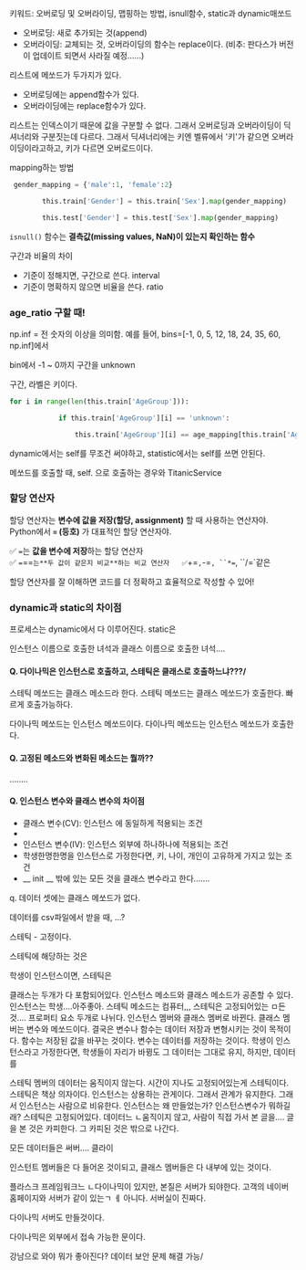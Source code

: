 키워드: 오버로딩 및 오버라이딩, 맵핑하는 방법, isnull함수, static과 dynamic매쏘드

-  오버로딩: 새로 추가되는 것(append)
-  오버라이딩: 교체되는 것, 오버라이딩의 함수는 replace이다. (비추: 판다스가 버전이 업데이트 되면서 사라질 예정......)

리스트에 메쏘드가 두가지가 있다. 
-  오버로딩에는 append함수가 있다.
-  오버라이딩에는  replace함수가 있다.

리스트는 인덱스이기 때문에 값을 구분할 수 없다. 그래서 오버로딩과 오버라이딩이 딕셔너리와 구분짓는데 다르다.  그래서 딕셔너리에는 키엔 벨류에서 '키'가 같으면 오버라이딩이라고하고, 키가 다르면 오버로드이다.

mapping하는 방법
```python
 gender_mapping = {'male':1, 'female':2}

        this.train['Gender'] = this.train['Sex'].map(gender_mapping)

        this.test['Gender'] = this.test['Sex'].map(gender_mapping)
```

`isnull()` 함수는 **결측값(missing values, NaN)이 있는지 확인하는 함수**


구간과 비율의 차이

- 기준이 정해지면, 구간으로 쓴다. interval
- 기준이 명확하지 않으면 비율을 쓴다. ratio

### age_ratio 구할 때!

np.inf =  전 숫자의 이상을 의미함. 예를 들어, bins=[-1, 0, 5, 12, 18, 24, 35, 60, np.inf]에서 

bin에서 -1 ~ 0까지 구간을 unknown 

구간, 라벨은 키이다. 

```python
for i in range(len(this.train['AgeGroup'])):

            if this.train['AgeGroup'][i] == 'unknown':

                this.train['AgeGroup'][i] == age_mapping[this.train['AgeGroup'][i]]
```

dynamic에서는 self를 무조건 써야하고, statistic에서는 self를 쓰면 안된다.

메쏘드를 호출할 때, self. 으로 호출하는 경우와 TitanicService


### 할당 연산자
할당 연산자는 **변수에 값을 저장(할당, assignment)** 할 때 사용하는 연산자야.  
Python에서 **`=` (등호)** 가 대표적인 할당 연산자야.

✅ `=`는 **값을 변수에 저장**하는 할당 연산자  
✅ `=`==`는**두 값이 같은지 비교**하는 비교 연산자  
✅`+=`,`-=`, ``*=`, ``/=`같은

할당 연산자를 잘 이해하면 코드를 더 정확하고 효율적으로 작성할 수 있어!


### dynamic과 static의 차이점

프로세스는 dynamic에서 다 이루어진다. static은  

인스턴스 이름으로 호출한 녀석과 클래스 이름으로 호출한 녀석....


#### Q. 다이나믹은 인스턴스로 호출하고, 스테틱은 클래스로 호출하느냐???/

스테틱 메쏘드는 클래스 메소드라 한다. 스테틱 메쏘드는 클래스 메쏘드가 호출한다. 빠르게 호출가능하다.

다이나믹 메쏘드는 인스턴스 메쏘드이다. 다이나믹 메쏘드는 인스턴스 메쏘드가 호출한다. 

#### Q. 고정된 메소드와 변화된 메소드는 뭘까??

........

#### Q. 인스턴스 변수와 클래스 변수의 차이점

-  클래스 변수(CV): 인스턴스 에 동일하게 적용되는 조건
- 
- 인스턴스 변수(IV): 인스턴스 외부에 하나하나에 적용되는 조건
-  학생한명한명을 인스턴스로 가정한다면, 키, 나이, 개인이 고유하게 가지고 있는 조건
- __ init __ 밖에 있는 모든 것을 클래스 변수라고 한다.......

q. 데이터 셋에는 클래스 메쏘드가 없다. 

데이터를 csv파일에서 받을 때, ...?


스테틱 - 고정이다. 

스테틱에 해당하는 것은 

학생이 인스턴스이면, 스테틱은 

클래스는 두개가 다 포함되어있다. 인스턴스 메소드와 클래스 메소드가 공존할 수 있다. 인스턴스는 학생....아주좋아. 스테틱 메소드는 컴퓨터,,, 스테틱은 고정되어있는 ㅁ든것.... 프로퍼티 요소 두개로 나뉘다. 인스턴스 멤버와 클래스 멤버로 바뀐다. 클래스 멤버는 변수와 메쏘드이다. 결국은 변수나 함수는 데이터 저장과 변형시키는 것이 목적이다. 함수는 저장된 값을 바꾸는 것이다. 변수는 데이터를 저장하는 것이다. 학생이 인스턴스라고 가정한다면, 학생들이 자리가 바뀡도 그 데이터는 그대로 유지, 하지만, 데이터를

스테틱 멤버의 데이터는 움직이지 않는다. 시간이 지나도 고정되어있는게 스테틱이다. 스테틱은 책상 의자이다. 인스턴스는 상용하는 관게이다. 그래서 관계가 유지한다. 그래서 인스턴스는 사람으로 비유한다. 인스턴스는 왜 만들었는가? 인스턴스변수가 뭐하길래? 스테틱은 고정되어있다. 데이터느 ㄴ움직이지 않고, 사람이 직접 가서 본 글을.... 글을 본 것은 카피한다. 그 카피된 것은 밖으로 나간다. 

모든 데이터들은 써버.... 클라이

인스턴트 멤버들은 다 들어온 것이되고, 클래스 멤버들은 다 내부에 있는 것이다. 

플라스크 프레임워크느 ㄴ다이나믹이 있지만, 본질은 서버가 되야한다. 고객의
네이버 홈페이지와 서버가 같이 있는ㄱ ㅔ 아니다. 서버실이 진짜다. 

다이나믹 서버도 만들것이다. 

다이나믹은 외부에서 접속 가능한 문이다. 

강남으로 와야 뭐가 좋아진다? 데이터 보안 문제 해결 가능/



